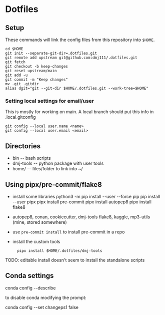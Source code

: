 # Dotfiles


## Setup

These commands will link the config files from this repository into
`$HOME`.

    cd $HOME
    git init --separate-git-dir=.dotfiles.git
    git remote add upstream git@github.com:dmj111/.dotfiles.git
    git fetch
    git checkout -b keep-changes
    git reset upstream/main
    git add -u
    git commit -m "Keep changes"
    mv .git .gitdir
    alias dgit="git --git-dir $HOME/.dotfiles.git --work-tree=$HOME"



### Setting local settings for email/user

This is mostly for working on main.  A local branch should put this
info in .local.gitconfig


    git config --local user.name <name>
    git config --local user.email <email>



## Directories

- bin -- bash scripts
- dmj-tools -- python package with user tools
- home/ -- files/folder to link into ~/


## Using pipx/pre-commit/flake8

- install some libraries
        python3 -m pip install --user --force pip
        pip install --user pipx
        pipx install pre-commit
        pipx install autopep8
        pipx install flake8

- autopep8, conan, cookiecutter, dmj-tools
  flake8, kaggle, mp3-utils (mine, stored somewhere)

- use `pre-commit install` to install pre-commit in a repo


- install the custom tools

        pipx install $HOME/.dotfiles/dmj-tools


TODO: editable install doesn't seem to install the standalone scripts

## Conda settings

conda config --describe

to disable conda modifying the prompt:

conda config --set changeps1 false
